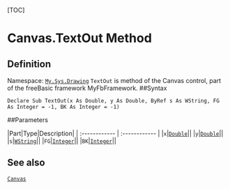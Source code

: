 [TOC]
# Canvas.TextOut Method

## Definition
Namespace: [`My.Sys.Drawing`](My.Sys.Drawing.md)
`TextOut` is method of the Canvas control, part of the freeBasic framework MyFbFramework.
##Syntax
```freeBasic
Declare Sub TextOut(x As Double, y As Double, ByRef s As WString, FG As Integer = -1, BK As Integer = -1)
```

##Parameters

|Part|Type|Description|
| :------------ | :------------ |
|`x`|[`Double`]("https://www.freebasic.net/wiki/KeyPgDouble")||
|`y`|[`Double`]("https://www.freebasic.net/wiki/KeyPgDouble")||
|`s`|[`WString`]("https://www.freebasic.net/wiki/KeyPgWString")||
|`FG`|[`Integer`]("https://www.freebasic.net/wiki/KeyPgInteger")||
|`BK`|[`Integer`]("https://www.freebasic.net/wiki/KeyPgInteger")||
## See also
[`Canvas`](Canvas.md)
